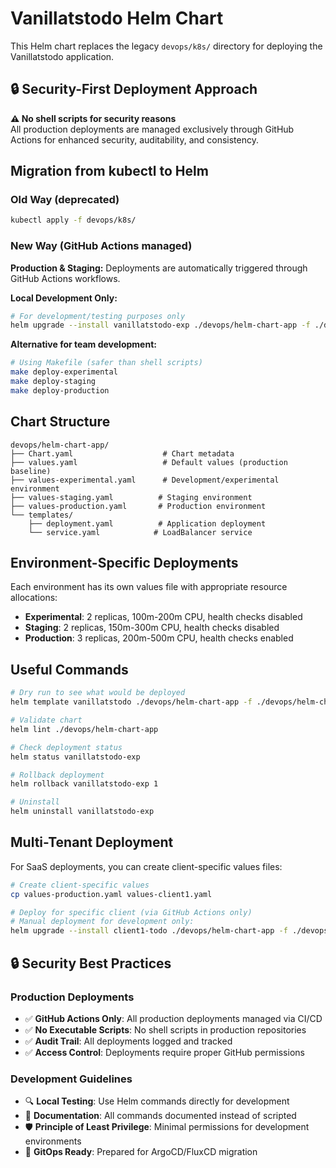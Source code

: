 # Vanillatstodo Helm Chart

This Helm chart replaces the legacy `devops/k8s/` directory for deploying the Vanillatstodo application.

## 🔒 Security-First Deployment Approach

**⚠️ No shell scripts for security reasons**  
All production deployments are managed exclusively through GitHub Actions for enhanced security, auditability, and consistency.

## Migration from kubectl to Helm

### Old Way (deprecated)

```bash
kubectl apply -f devops/k8s/
```

### New Way (GitHub Actions managed)

**Production & Staging:** Deployments are automatically triggered through GitHub Actions workflows.

**Local Development Only:**

```bash
# For development/testing purposes only
helm upgrade --install vanillatstodo-exp ./devops/helm-chart-app -f ./devops/helm-chart-app/values-experimental.yaml
```

**Alternative for team development:**

```bash
# Using Makefile (safer than shell scripts)
make deploy-experimental
make deploy-staging
make deploy-production
```

## Chart Structure

```
devops/helm-chart-app/
├── Chart.yaml                    # Chart metadata
├── values.yaml                   # Default values (production baseline)
├── values-experimental.yaml      # Development/experimental environment
├── values-staging.yaml          # Staging environment
├── values-production.yaml       # Production environment
└── templates/
    ├── deployment.yaml          # Application deployment
    └── service.yaml            # LoadBalancer service
```

## Environment-Specific Deployments

Each environment has its own values file with appropriate resource allocations:

- **Experimental**: 2 replicas, 100m-200m CPU, health checks disabled
- **Staging**: 2 replicas, 150m-300m CPU, health checks disabled
- **Production**: 3 replicas, 200m-500m CPU, health checks enabled

## Useful Commands

```bash
# Dry run to see what would be deployed
helm template vanillatstodo ./devops/helm-chart-app -f ./devops/helm-chart-app/values-experimental.yaml

# Validate chart
helm lint ./devops/helm-chart-app

# Check deployment status
helm status vanillatstodo-exp

# Rollback deployment
helm rollback vanillatstodo-exp 1

# Uninstall
helm uninstall vanillatstodo-exp
```

## Multi-Tenant Deployment

For SaaS deployments, you can create client-specific values files:

```bash
# Create client-specific values
cp values-production.yaml values-client1.yaml

# Deploy for specific client (via GitHub Actions only)
# Manual deployment for development only:
helm upgrade --install client1-todo ./devops/helm-chart-app -f ./devops/helm-chart-app/values-client1.yaml
```

## 🔒 Security Best Practices

### Production Deployments

- ✅ **GitHub Actions Only**: All production deployments managed via CI/CD
- ✅ **No Executable Scripts**: No shell scripts in production repositories
- ✅ **Audit Trail**: All deployments logged and tracked
- ✅ **Access Control**: Deployments require proper GitHub permissions

### Development Guidelines

- 🔍 **Local Testing**: Use Helm commands directly for development
- 📝 **Documentation**: All commands documented instead of scripted
- 🛡️ **Principle of Least Privilege**: Minimal permissions for development environments
- 🔄 **GitOps Ready**: Prepared for ArgoCD/FluxCD migration

